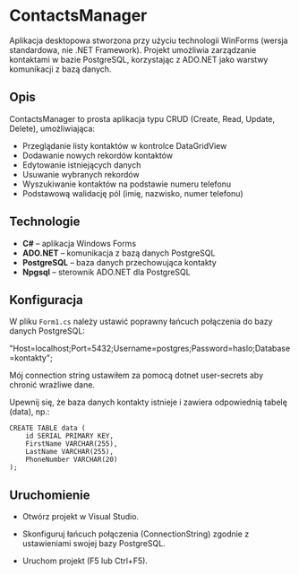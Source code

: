 # ContactsManager

Aplikacja desktopowa stworzona przy użyciu technologii WinForms (wersja standardowa, nie .NET Framework). Projekt umożliwia zarządzanie kontaktami w bazie PostgreSQL, korzystając z ADO.NET jako warstwy komunikacji z bazą danych.

## Opis

ContactsManager to prosta aplikacja typu CRUD (Create, Read, Update, Delete), umożliwiająca:

- Przeglądanie listy kontaktów w kontrolce DataGridView
- Dodawanie nowych rekordów kontaktów
- Edytowanie istniejących danych
- Usuwanie wybranych rekordów
- Wyszukiwanie kontaktów na podstawie numeru telefonu
- Podstawową walidację pól (imię, nazwisko, numer telefonu)

## Technologie

- **C#** – aplikacja Windows Forms
- **ADO.NET** – komunikacja z bazą danych PostgreSQL
- **PostgreSQL** – baza danych przechowująca kontakty
- **Npgsql** – sterownik ADO.NET dla PostgreSQL

## Konfiguracja

W pliku `Form1.cs` należy ustawić poprawny łańcuch połączenia do bazy danych PostgreSQL:

"Host=localhost;Port=5432;Username=postgres;Password=haslo;Database=kontakty";

Mój connection string ustawiłem za pomocą dotnet user-secrets aby chronić wrażliwe dane.

Upewnij się, że baza danych kontakty istnieje i zawiera odpowiednią tabelę (data), np.:

```
CREATE TABLE data (
    id SERIAL PRIMARY KEY,
    FirstName VARCHAR(255),
    LastName VARCHAR(255),
    PhoneNumber VARCHAR(20)
);
```

## Uruchomienie

 - Otwórz projekt w Visual Studio.

- Skonfiguruj łańcuch połączenia (ConnectionString) zgodnie z ustawieniami swojej bazy PostgreSQL.

- Uruchom projekt (F5 lub Ctrl+F5).

